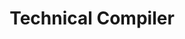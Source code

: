 ---
layout: post
weight: 500
name: Kamonchanok Sirikan
title: Technical Compiler
status: executive
img: /assets/images/members/ice.jpg
email: kam.sirikan@ubc.ca
biography: >
  Kamonchanok is a M.Eng student in Chemical & Biological Engineering in UBC focusing in environmental engineering and water treatment. Kamonchanok is experienced in cement industry from her past intern experiences. Post-graduation, Kamonchanok hopes to embark on an environmental engineering or consulting role.
linkedin: https://www.linkedin.com/in/kamonchanok-sirikan-a2984a122/
---
